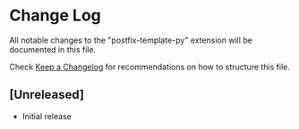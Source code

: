 # Change Log
All notable changes to the "postfix-template-py" extension will be documented in this file.

Check [Keep a Changelog](http://keepachangelog.com/) for recommendations on how to structure this file.

## [Unreleased]
- Initial release